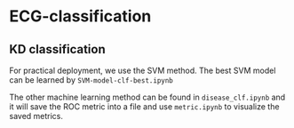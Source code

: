 # ECG-classification

## KD classification
For practical deployment, we use the SVM method. The best SVM model can be learned by
`SVM-model-clf-best.ipynb`

The other machine learning method can be found in `disease_clf.ipynb` and it will save the ROC metric into a file and use `metric.ipynb` to visualize the saved metrics. 
